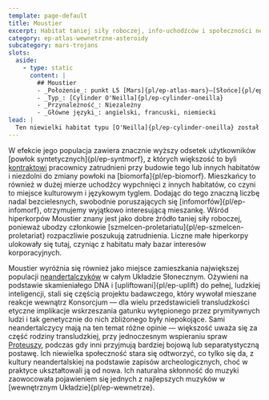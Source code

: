 ```yaml
---
template: page-default
title: Moustier
excerpt: Habitat taniej siły roboczej, info-uchodźców i społeczności neandertalczyków
category: ep-atlas-wewnetrzne-asteroidy
subcategory: mars-trojans
slots:
  aside:
    - type: static
      content: |
        ## Moustier
        - _Położenie_: punkt L5 [Mars]{pl/ep-atlas-mars}–[Słońce]{pl/ep-atlas-slonce}
        - _Typ_: [Cylinder O'Neilla]{pl/ep-cylinder-oneilla}
        - _Przynależność_: Niezależny
        - _Główne języki_: angielski, francuski, niemiecki
lead: |
  Ten niewielki habitat typu [O'Neilla]{pl/ep-cylinder-oneilla} został zbudowany przez tymczasowe konsorcjum interesów [hiperkorpów]{pl/ep-hiperkorporacja] w celu zakwaterowania [info-uchodźców]{pl/ep-info-uchodzcy} i zmniejszenia presji przeludnienia w innych habitatach po [Upadku]{pl/ep-upadek}. 
---
```

W efekcie jego populacja zawiera znacznie wyższy odsetek użytkowników [powłok syntetycznych]{pl/ep-syntmorf}, z których większość to byli [kontraktowi](#) pracownicy zatrudnieni przy budowie tego lub innych habitatów i niezdolni do zmiany powłoki na [biomorfa]{pl/ep-biomorf}. Mieszkańcy to również w dużej mierze uchodźcy wypchnięci z innych habitatów, co czyni to miejsce kulturowym i językowym tyglem. Dodając do tego znaczną liczbę nadal bezcielesnych, swobodnie poruszających się [infomorfów]{pl/ep-infomorf}, otrzymujemy wyjątkowo interesującą mieszankę. Wśród hiperkorpów Moustier znany jest jako dobre źródło taniej siły roboczej, ponieważ ubodzy członkowie [szmelcen-proletariatu]{pl/ep-szmelcen-proletariat} rozpaczliwie poszukują zatrudnienia. Liczne małe hiperkorpy ulokowały się tutaj, czyniąc z habitatu mały bazar interesów korporacyjnych.

Moustier wyróżnia się również jako miejsce zamieszkania największej populacji [neandertalczyków](https://pl.wikipedia.org/wiki/Neandertalczyk) w całym Układzie Słonecznym. Ożywieni na podstawie skamieniałego DNA i [upliftowani]{pl/ep-uplift} do pełnej, ludzkiej inteligencji, stali się częścią projektu badawczego, który wywołał mieszane reakcje wewnątrz Konsorcjum — dla wielu przedstawicieli transludzkości etyczne implikacje wskrzeszania gatunku wytępionego przez prymitywnych ludzi i tak genetycznie do nich zbliżonego były niepokojące. Sami neandertalczycy mają na ten temat różne opinie — większość uważa się za część rodziny transludzkiej, przy jednoczesnym wspieraniu spraw [Proteuszy](#), podczas gdy inni przyjmują bardziej bojową lub separatystyczną postawę. Ich niewielka społeczność stara się odtworzyć, co tylko się da, z kultury neandertalskiej na podstawie zapisów archeologicznych, choć w praktyce ukształtowali ją od nowa. Ich naturalna skłonność do muzyki zaowocowała pojawieniem się jednych z najlepszych muzyków w [wewnętrznym Układzie]{pl/ep-wewnetrze}.
